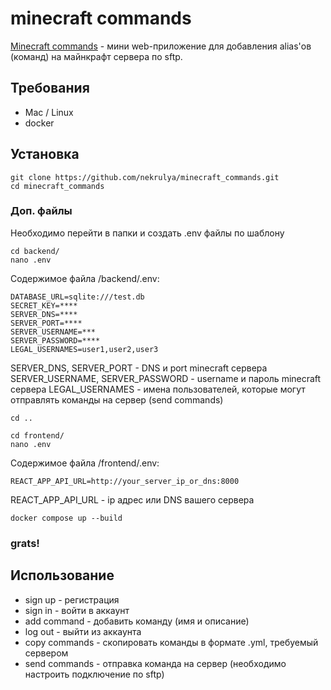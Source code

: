 # minecraft commands
[Minecraft commands](http://37.139.62.167/) - мини web-приложение для добавления alias'ов (команд) на майнкрафт сервера по sftp.

## Требования
* Mac / Linux
* docker

## Установка
```
git clone https://github.com/nekrulya/minecraft_commands.git
cd minecraft_commands
```

### Доп. файлы
Необходимо перейти в папки и создать .env файлы по шаблону
```
cd backend/
nano .env
```

Содержимое файла /backend/.env:
```
DATABASE_URL=sqlite:///test.db
SECRET_KEY=****
SERVER_DNS=****
SERVER_PORT=****
SERVER_USERNAME=***
SERVER_PASSWORD=****
LEGAL_USERNAMES=user1,user2,user3
```
SERVER_DNS, SERVER_PORT - DNS и port minecraft сервера
SERVER_USERNAME, SERVER_PASSWORD - username и пароль minecraft сервера
LEGAL_USERNAMES - имена пользователей, которые могут отправлять команды на сервер (send commands)
```
cd ..
```

```
cd frontend/
nano .env
```

Содержимое файла /frontend/.env:
```
REACT_APP_API_URL=http://your_server_ip_or_dns:8000
```
REACT_APP_API_URL - ip адрес или DNS вашего сервера
```
docker compose up --build
```

### grats!

## Использование
* sign up - регистрация
* sign in - войти в аккаунт
* add command - добавить команду (имя и описание)
* log out - выйти из аккаунта
* copy commands - скопировать команды в формате .yml, требуемый сервером
* send commands - отправка команда на сервер (необходимо настроить подключение по sftp)
